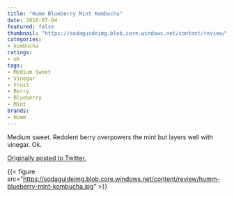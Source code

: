 ```yaml
---
title: "Humm Blueberry Mint Kombucha"
date: 2016-07-04
featured: false
thumbnail: "https://sodaguideimg.blob.core.windows.net/content/review/thumbs/humm-blueberry-mint-kombucha.jpg"
categories:
- kombucha
ratings:
- ok
tags:
- Medium Sweet
- Vinegar
- Fruit
- Berry
- Blueberry
- Mint
brands:
- Humm
---
```


Medium sweet. Redolent berry overpowers the mint but layers well with vinegar. Ok.

[Originally posted to Twitter.](https://twitter.com/Cavorter/status/750024186941218816)

{{< figure src="https://sodaguideimg.blob.core.windows.net/content/review/humm-blueberry-mint-kombucha.jpg" >}}
